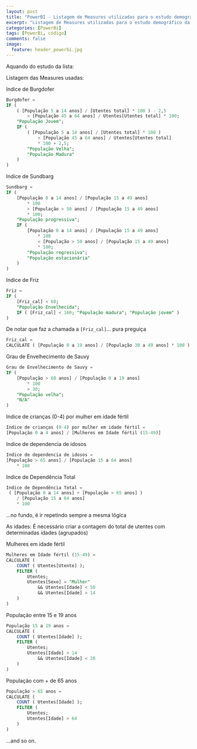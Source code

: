 ```yaml
---
layout: post
title: "PowerBI - Listagem de Measures utilizadas para o estudo demográfico da lista de utentes"
excerpt: "Listagem de Measures utilizadas para o estudo demográfico da lista de utentes."
categories: [PowerBi]
tags: [PowerBi, código]
comments: false
image:
  feature: header_powerbi.jpg
---
```


Aquando do estudo da lista:

Listagem das Measures usadas:

Indice de Burgdofer
```SQL
Burgdofer =
IF (
    ( [População 5 a 14 anos] / [Utentes total] * 100 ) - 2,5
        > [População 45 a 64 anos] / Utentes[Utentes total] * 100;
    "População Jovem";
    IF (
        ( [População 5 a 14 anos] / [Utentes total] * 100 )
            < [População 45 a 64 anos] / Utentes[Utentes total]
            * 100 + 2,5;
        "População Velha";
        "População Madura"
    )
)
```

Indice de Sundbarg
```SQL
Sundbarg =
IF (
    [População 0 a 14 anos] / [População 15 a 49 anos]
        * 100
        > [População > 50 anos] / [População 15 a 49 anos]
        * 100;
    "População progressiva";
    IF (
        [População 0 a 14 anos] / [População 15 a 49 anos]
            * 100
            < [População > 50 anos] / [População 15 a 49 anos]
            * 100;
        "População regressiva";
        "População estacionária"
    )
)
```

Indice de Friz
```SQL
Friz =
IF (
    [Friz_cal] < 60;
    "População Envelhecida";
    IF ( [Friz_cal] < 160; "População madura"; "População jovem" )
)
```
De notar que faz a chamada a ```[Friz_cal]```... pura preguiça
```SQL
Friz_cal =
CALCULATE ( [População 0 a 19 anos] / [População 30 a 49 anos] * 100 )
```

Grau de Envelhecimento de Sauvy
```SQL
Grau de Envelhecimento de Sauvy =
IF (
    [População > 60 anos] / [População 0 a 19 anos]
        * 100
        > 30;
    "População velha";
    "N/A"
)
```

Indice de crianças (0-4) por mulher em idade fértil
```SQL
Indice de crianças (0-4) por mulher em idade fértil =
[População 0 a 4 anos] / [Mulheres em Idade fértil (15-49)]
```

Indice de dependencia de idosos
```SQL
Indice de dependencia de idosos =
[População > 65 anos] / [População 15 a 64 anos]
    * 100
```

Indice de Dependência Total
```SQL
Indice de Dependência Total =
 ( [População 0 a 14 anos] + [População > 65 anos] )
    / [População 15 a 64 anos]
    * 100
```

...no fundo, é ir repetindo sempre a mesma lógica

As idades:
É necessário criar a contagem do total de utentes com determinadas idades (agrupados)

Mulheres em idade fértil
```SQL
Mulheres em Idade fértil (15-49) =
CALCULATE (
    COUNT ( Utentes[Utente] );
    FILTER (
        Utentes;
        Utentes[Sexo] = "Mulher"
            && Utentes[Idade] < 50
            && Utentes[Idade] > 14
    )
)
```

População entre 15 e 19 anos
```SQL
População 15 a 19 anos =
CALCULATE (
    COUNT ( Utentes[Idade] );
    FILTER (
        Utentes;
        Utentes[Idade] > 14
            && Utentes[Idade] < 20
    )
)
```

População com + de 65 anos
```SQL
População > 65 anos =
CALCULATE (
    COUNT ( Utentes[Idade] );
    FILTER (
        Utentes;
        Utentes[Idade] > 64
    )
)
```
...and so on.

